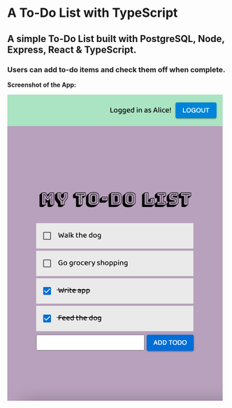 # A To-Do List with TypeScript

## A simple To-Do List built with PostgreSQL, Node, Express, React & **TypeScript**.

### Users can add to-do items and check them off when complete.

**Screenshot of the App:**

!["Screenshot of To-Do List App"](/docs/todo.png)